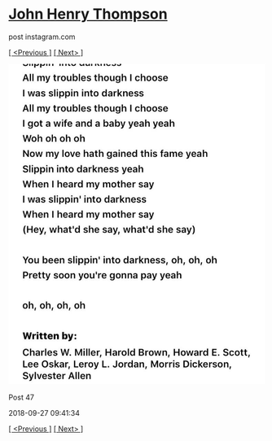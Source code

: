 # [John Henry Thompson](../README.md)
post instagram.com

[[ <Previous ]](2018-09-28-6.md) [[ Next> ]](2018-09-27-2.md)

[![](../media/2018-09-27/media-46.jpg)](../README.md)

Post 47

2018-09-27 09:41:34

[[ <Previous ]](2018-09-28-6.md) [[ Next> ]](2018-09-27-2.md)